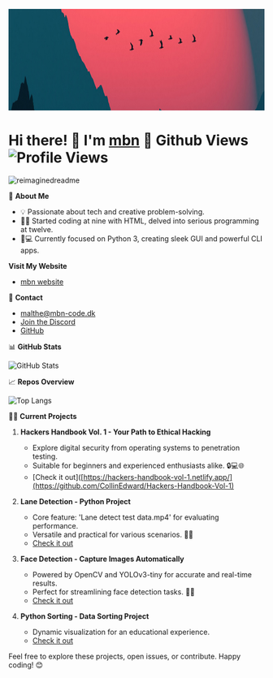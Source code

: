 <!-- Profile Image -->
<p align="center">
  <img src="1400x300.jpg" alt="Profile" width="1400" height="200">
</p>

# Hi there! 👋 I'm [mbn](https://github.com/CollinEdward) 👀 **Github Views** ![Profile Views](https://komarev.com/ghpvc/?username=CollinEdward)

<img src="https://myreadme.vercel.app/api/embed/CollinEdward?panels=userstatistics,toprepositories,toplanguages,commitgraph" alt="reimaginedreadme" />

🚀 **About Me**

- 💡 Passionate about tech and creative problem-solving.
- 👨‍💻 Started coding at nine with HTML, delved into serious programming at twelve.
- 📱💻 Currently focused on Python 3, creating sleek GUI and powerful CLI apps.

**Visit My Website**

- [mbn website](https://mbn-code.dk)

📧 **Contact**

- [malthe@mbn-code.dk](mailto:malthe@mbn-code.dk)
- [Join the Discord](https://discord.gg/6qMBfyC9Hy)
- [GitHub](https://github.com/CollinEdward)
  
📊 **GitHub Stats**

![GitHub Stats](https://github-readme-stats.vercel.app/api?username=CollinEdward&show_icons=true&hide=issues&hide_border=true&count_private=true&theme=dark)

📈 **Repos Overview**

![Top Langs](https://github-readme-stats.vercel.app/api/top-langs/?username=CollinEdward&layout=compact&hide_border=true&theme=dark)

👨‍💻 **Current Projects**

1. **Hackers Handbook Vol. 1 - Your Path to Ethical Hacking**
   - Explore digital security from operating systems to penetration testing.
   - Suitable for beginners and experienced enthusiasts alike. 🔒💻🌐
   - [Check it out]([https://hackers-handbook-vol-1.netlify.app/](https://github.com/CollinEdward/Hackers-Handbook-Vol-1)

2. **Lane Detection - Python Project**
   - Core feature: 'Lane detect test data.mp4' for evaluating performance.
   - Versatile and practical for various scenarios. 🚗👀
   - [Check it out](https://github.com/CollinEdward/LaneDetectionPython)

3. **Face Detection - Capture Images Automatically**
   - Powered by OpenCV and YOLOv3-tiny for accurate and real-time results.
   - Perfect for streamlining face detection tasks. 📸👤
   - [Check it out](https://github.com/CollinEdward/PhotoFaceDetect)

4. **Python Sorting - Data Sorting Project**
   - Dynamic visualization for an educational experience.
   - [Check it out](https://github.com/CollinEdward/PySort)

Feel free to explore these projects, open issues, or contribute. Happy coding! 😊
